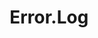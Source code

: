 ---
layout: list
title: Error.Log
slug: error  
order: 4
description: >
  Anything about Archives
---